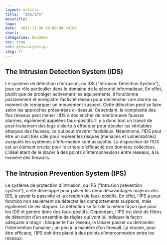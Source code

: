 ```yaml
---
layout: article
title:  "IDS/IPS"
menutitle:
logo:
date:  2017-11-06 00:00:00 +0100
short:
categories: knowhow
toc: true
ref: glossaryidsips
lang: fr
---
```

## The Intrusion Detection System (IDS)
Le système de détection d’intrusion, ou IDS ("Intrusion Detection System"),
joue un rôle particulier dans le domaine de la sécurité informatique. En effet,
plutôt que de protéger activement les équipements, il fonctionne passivement et
enregistre l’activité réseau pour déclencher une alarme au moment de remarquer
un mouvement suspect. Cette détection peut se faire selon les approches
présentées ci-dessus. Cependant, la complexité des flux réseaux peut mener l’IDS
à déclencher de nombreuses fausses alarmes, également appelées faux-positifs.
Il y a donc tout un travail de post-traitement des logs d’alerte à effectuer
pour déceler les véritables attaques des fausses, ce qui peut s’avérer
fastidieux. Néanmoins, l’IDS peut être un outil très utile pour repérer les
risques (menaces et vulnérabilités) auxquels les systèmes d'information sont
assujettis. La disposition de l’IDS est un élément crucial pour  le critère
d’efficacité des données collectées. L'idéal étant de le placer à des points
d’interconnexions entre réseaux, à la manière des firewalls.

## The Intrusion Prevention System (IPS)
Le système de protection d'intrusion, ou IPS ("Intrusion prevention system"), a
été développé pour pallier les deux désavantages majeurs des IDS, à savoir la
passivité et la création de faux-positifs. En effet, l’IPS a pour fonction non
seulement de détecter les comportements suspects, mais également de les stopper.
La détection se fait de la même façon que pour les IDS et génère donc des
faux-positifs. Cependant, l’IPS est doté de filtres de détection d’un ensemble
de règles qui vont lui indiquer la façon adéquate à réagir : bloquer le flux
réseau, le laisser passer ou demander l’intervention humaine ; un peu à la
manière d’un firewall. Là encore, pour être efficace, l’IPS doit être placé à
des points d’interconnexion entre les réseaux.
